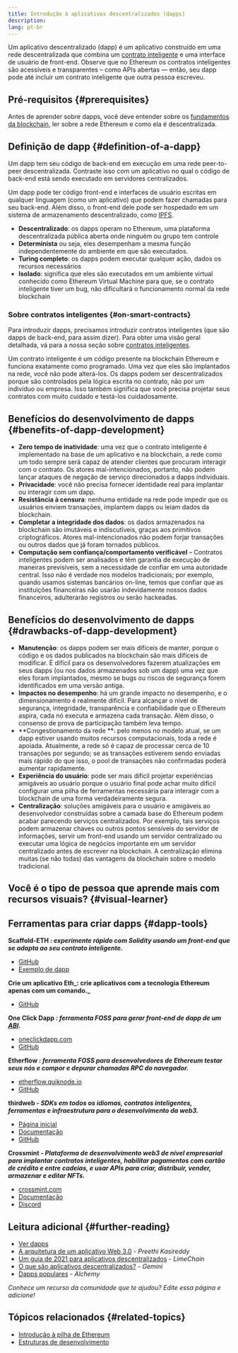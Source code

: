 ```yaml
---
title: Introdução à aplicativos descentralizados (dapps)
description:
lang: pt-br
---
```


Um aplicativo descentralizado (dapp) é um aplicativo construído em uma rede descentralizada que combina um [contrato inteligente](/developers/docs/smart-contracts/) e uma interface de usuário de front-end. Observe que no Ethereum os contratos inteligentes são acessíveis e transparentes – como APIs abertas — então, seu dapp pode até incluir um contrato inteligente que outra pessoa escreveu.

## Pré-requisitos {#prerequisites}

Antes de aprender sobre dapps, você deve entender sobre os [fundamentos da blockchain](/developers/docs/intro-to-ethereum/), ler sobre a rede Ethereum e como ela é descentralizada.

## Definição de dapp {#definition-of-a-dapp}

Um dapp tem seu código de back-end em execução em uma rede peer-to-peer descentralizada. Contraste isso com um aplicativo no qual o código de back-end está sendo executado em servidores centralizados.

Um dapp pode ter código front-end e interfaces de usuário escritas em qualquer linguagem (como um aplicativo) que podem fazer chamadas para seu back-end. Além disso, o front-end dele pode ser hospedado em um sistema de armazenamento descentralizado, como [IPFS](https://ipfs.io/).

- **Descentralizado**: os dapps operam no Ethereum, uma plataforma descentralizada pública aberta onde ninguém ou grupo tem controle
- **Determinista** ou seja, eles desempenham a mesma função independentemente do ambiente em que são executados.
- **Turing completo**: os dapps podem executar qualquer ação, dados os recursos necessários
- **Isolado**: significa que eles são executados em um ambiente virtual conhecido como Ethereum Virtual Machine para que, se o contrato inteligente tiver um bug, não dificultará o funcionamento normal da rede blockchain

### Sobre contratos inteligentes {#on-smart-contracts}

Para introduzir dapps, precisamos introduzir contratos inteligentes (que são dapps de back-end, para assim dizer). Para obter uma visão geral detalhada, vá para a nossa seção sobre [ contratos inteligentes](/developers/docs/smart-contracts/).

Um contrato inteligente é um código presente na blockchain Ethereum e funciona exatamente como programado. Uma vez que eles são implantados na rede, você não pode alterá-los. Os dapps podem ser descentralizados porque são controlados pela lógica escrita no contrato, não por um indivíduo ou empresa. Isso também significa que você precisa projetar seus contratos com muito cuidado e testá-los cuidadosamente.

## Benefícios do desenvolvimento de dapps {#benefits-of-dapp-development}

- **Zero tempo de inatividade**: uma vez que o contrato inteligente é implementado na base de um aplicativo e na blockchain, a rede como um todo sempre será capaz de atender clientes que procuram interagir com o contrato. Os atores mal-intencionados, portanto, não podem lançar ataques de negação de serviço direcionados a dapps individuais.
- **Privacidade**: você não precisa fornecer identidade real para implantar ou interagir com um dapp.
- **Resistância à censura**: nenhuma entidade na rede pode impedir que os usuários enviem transações, implantem dapps ou leiam dados da blockchain.
- **Completar a integridade dos dados**: os dados armazenados na blockchain são imutáveis e indiscutíveis, graças aos primitivos criptográficos. Atores mal-intencionados não podem forjar transações ou outros dados que já foram tornados públicos.
- **Computação sem confiança/comportamento verificável** – Contratos inteligentes podem ser analisados e têm garantia de execução de maneiras previsíveis, sem a necessidade de confiar em uma autoridade central. Isso não é verdade nos modelos tradicionais; por exemplo, quando usamos sistemas bancários on-line, temos que confiar que as instituições financeiras não usarão indevidamente nossos dados financeiros, adulterarão registros ou serão hackeadas.

## Benefícios do desenvolvimento de dapps {#drawbacks-of-dapp-development}

- **Manutenção**: os dapps podem ser mais difíceis de manter, porque o código e os dados publicados na blockchain são mais difíceis de modificar. É difícil para os desenvolvedores fazerem atualizações em seus dapps (ou nos dados armazenados sob um dapp) uma vez que eles foram implantados, mesmo se bugs ou riscos de segurança forem identificados em uma versão antiga.
- **Impactos no desempenho**: há um grande impacto no desempenho, e o dimensionamento é realmente difícil. Para alcançar o nível de segurança, integridade, transparência e confiabilidade que o Ethereum aspira, cada nó executa e armazena cada transação. Além disso, o consenso de prova de participação também leva tempo.
- **Congestionamento da rede **: pelo menos no modelo atual, se um dapp estiver usando muitos recursos computacionais, toda a rede é apoiada. Atualmente, a rede só é capaz de processar cerca de 10 transações por segundo; se as transações estiverem sendo enviadas mais rápido do que isso, o pool de transações não confirmadas poderá aumentar rapidamente.
- **Experiência do usuário**: pode ser mais difícil projetar experiências amigáveis ao usuário porque o usuário final pode achar muito difícil configurar uma pilha de ferramentas necessária para interagir com a blockchain de uma forma verdadeiramente segura.
- **Centralização**: soluções amigáveis para o usuário e amigáveis ao desenvolvedor construídas sobre a camada base do Ethereum podem acabar parecendo serviços centralizados. Por exemplo, tais serviços podem armazenar chaves ou outros pontos sensíveis do servidor de informações, servir um front-end usando um servidor centralizado ou executar uma lógica de negócios importante em um servidor centralizado antes de escrever na blockchain. A centralização elimina muitas (se não todas) das vantagens da blockchain sobre o modelo tradicional.

## Você é o tipo de pessoa que aprende mais com recursos visuais? {#visual-learner}

<YouTube id="F50OrwV6Uk8" />

## Ferramentas para criar dapps {#dapp-tools}

**Scaffold-ETH _: experimente rápido com Solidity usando um front-end que se adapta ao seu contrato inteligente._**

- [GitHub](https://github.com/scaffold-eth/scaffold-eth-2)
- [Exemplo de dapp](https://punkwallet.io/)

**Crie um aplicativo Eth_: crie aplicativos com a tecnologia Ethereum apenas com um comando._**

- [GitHub](https://github.com/paulrberg/create-eth-app)

**One Click Dapp _: ferramenta FOSS para gerar front-end de dapp de um [ABI](/glossary/#abi)._**

- [oneclickdapp.com](https://oneclickdapp.com)
- [GitHub](https://github.com/oneclickdapp/oneclickdapp-v1)

**Etherflow _: ferramenta FOSS para desenvolvedores de Ethereum testar seus nós e compor e depurar chamadas RPC do navegador._**

- [etherflow.quiknode.io](https://etherflow.quiknode.io/)
- [GitHub](https://github.com/abunsen/etherflow)

**thirdweb _- SDKs em todos os idiomas, contratos inteligentes, ferramentas e infraestrutura para o desenvolvimento da web3._**

- [Página inicial](https://thirdweb.com/)
- [Documentação](https://portal.thirdweb.com/)
- [GitHub](https://github.com/thirdweb-dev/)

**Crossmint - _Plataforma de desenvolvimento web3 de nível empresarial para implantar contratos inteligentes, habilitar pagamentos com cartão de crédito e entre cadeias, e usar APIs para criar, distribuir, vender, armazenar e editar NFTs._**

- [crossmint.com](https://www.crossmint.com)
- [Documentação](https://docs.crossmint.com)
- [Discord](https://discord.com/invite/crossmint)

## Leitura adicional {#further-reading}

- [Ver dapps](/dapps)
- [A arquitetura de um aplicativo Web 3.0](https://www.preethikasireddy.com/post/the-architecture-of-a-web-3-0-application) - _Preethi Kasireddy_
- [Um guia de 2021 para aplicativos descentralizados](https://limechain.tech/blog/what-are-dapps-the-2021-guide/) - _LimeChain_
- [O que são aplicativos descentralizados?](https://www.gemini.com/cryptopedia/decentralized-applications-defi-dapps) - _Gemini_
- [Dapps populares](https://www.alchemy.com/dapps) - _Alchemy_

_Conhece um recurso da comunidade que te ajudou? Edite essa página e adicione!_

## Tópicos relacionados {#related-topics}

- [Introdução à pilha de Ethereum](/developers/docs/ethereum-stack/)
- [Estruturas de desenvolvimento](/developers/docs/frameworks/)
